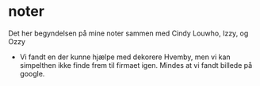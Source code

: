 # noter

Det her begyndelsen på mine noter sammen med Cindy Louwho, Izzy, og Ozzy

* Vi fandt en der kunne hjælpe med dekorere Hvemby, men vi kan simpelthen ikke finde frem til firmaet igen. Mindes at vi fandt billede på google.

